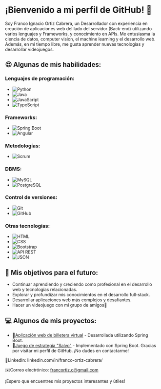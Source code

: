 
# ¡Bienvenido a mi perfil de GitHub! 👋

Soy Franco Ignacio Ortiz Cabrera, un Desarrollador con experiencia en creación de aplicaciones web del lado del servidor (Back-end) utilizando varios lenguajes y Frameworks, y conocimiento en APIs. Me entusiasma la ciencia de datos, computer vision, el machine learning y el desarrollo web. Además, en mi tiempo libre, me gusta aprender nuevas tecnologías y desarrollar videojuegos.

## 😍 Algunas de mis habilidades:

### Lenguajes de programación:
- ![Python](https://img.shields.io/badge/-Python-3776AB?style=flat&logo=Python&logoColor=white)
- ![Java](https://img.shields.io/badge/-Java-007396?style=flat&logo=Java&logoColor=white)
- ![JavaScript](https://img.shields.io/badge/-JavaScript-F7DF1E?style=flat&logo=JavaScript&logoColor=black)
- ![TypeScript](https://img.shields.io/badge/-TypeScript-3178C6?style=flat&logo=TypeScript&logoColor=white)

### Frameworks:
- ![Spring Boot](https://img.shields.io/badge/-Spring%20Boot-6DB33F?style=flat&logo=Spring%20Boot&logoColor=white)
- ![Angular](https://img.shields.io/badge/-Angular-DD0031?style=flat&logo=Angular&logoColor=white)

### Metodologías:
- ![Scrum](https://img.shields.io/badge/-Scrum-6DB33F?style=flat&logo=Scrum&logoColor=white)

### DBMS:
- ![MySQL](https://img.shields.io/badge/-MySQL-4479A1?style=flat&logo=MySQL&logoColor=white)
- ![PostgreSQL](https://img.shields.io/badge/-PostgreSQL-336791?style=flat&logo=PostgreSQL&logoColor=white)

### Control de versiones:
- ![Git](https://img.shields.io/badge/-Git-F05032?style=flat&logo=Git&logoColor=white)
- ![GitHub](https://img.shields.io/badge/-GitHub-181717?style=flat&logo=GitHub&logoColor=white)

### Otras tecnologías:
- ![HTML](https://img.shields.io/badge/-HTML5-E34F26?style=flat&logo=HTML5&logoColor=white)
- ![CSS](https://img.shields.io/badge/-CSS3-1572B6?style=flat&logo=CSS3&logoColor=white)
- ![Bootstrap](https://img.shields.io/badge/-Bootstrap-563D7C?style=flat&logo=Bootstrap&logoColor=white)
- ![API REST](https://img.shields.io/badge/-API%20REST-000000?style=flat&logo=REST&logoColor=white)
- ![JSON](https://img.shields.io/badge/-JSON-000000?style=flat&logo=JSON&logoColor=white)


## 🌱 Mis objetivos para el futuro:

- Continuar aprendiendo y creciendo como profesional en el desarrollo web y tecnologías relacionadas.
- Explorar y profundizar mis conocimientos en el desarrollo full-stack.
- Desarrollar aplicaciones web  más complejos y desafiantes.
- Hacer un videojuego con mi grupo de amigos👾

## 💻 Algunos de mis proyectos:

- 💸[Aplicación web de billetera virtual](https://github.com/Francortiz-137/Wallet) - Desarrollada utilizando Spring Boot.
- 🚢[Juego de estrategia "Salvo"](https://github.com/Francortiz-137/Salvo) - Implementado con Spring Boot.
Gracias por visitar mi perfil de GitHub. ¡No dudes en contactarme!

🔗LinkedIn: linkedin.com/in/franco-ortiz-cabrera/

✉️Correo electrónico: francortiz.c@gmail.com

¡Espero que encuentres mis proyectos interesantes y útiles!
